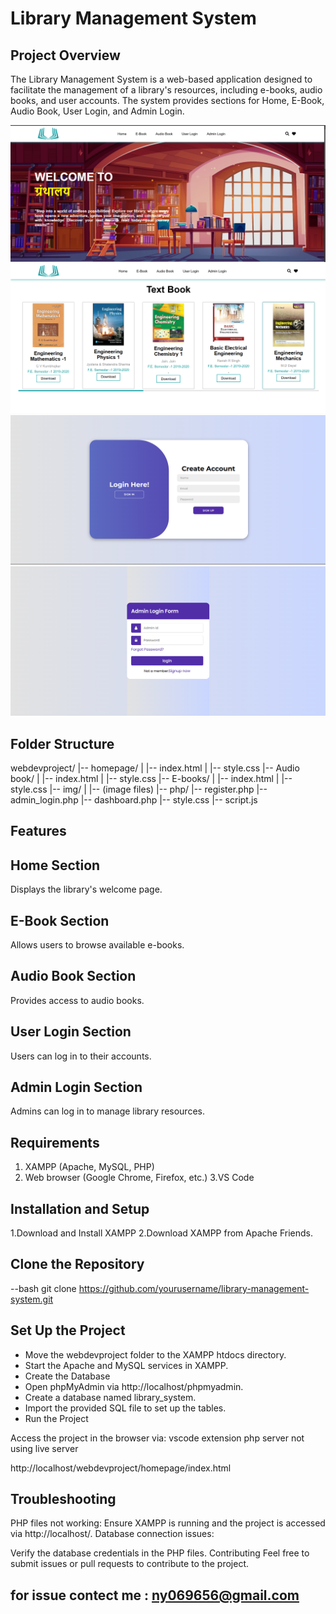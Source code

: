 # Library Management System

## Project Overview
The Library Management System is a web-based application designed to facilitate the management of a library's resources, 
including e-books, audio books, and user accounts. The system provides sections for Home, E-Book, Audio Book, User Login, and Admin Login.

![Alt text](https://github.com/Nilesh896/Library-Management-System/blob/42a23387ca5b6d1634665cb070c46d03454a73e1/Screenshot%202025-01-06%20113403.png)
![Alt text](https://github.com/Nilesh896/Library-Management-System/blob/42a23387ca5b6d1634665cb070c46d03454a73e1/Screenshot%202025-01-06%20113419.png)
![Alt text](https://github.com/Nilesh896/Library-Management-System/blob/42a23387ca5b6d1634665cb070c46d03454a73e1/Screenshot%202025-01-06%20113810.png)
![Alt text](https://github.com/Nilesh896/Library-Management-System/blob/42a23387ca5b6d1634665cb070c46d03454a73e1/Screenshot%202025-01-06%20113741.png)

## Folder Structure

webdevproject/
|-- homepage/
|   |-- index.html
|   |-- style.css
|-- Audio book/
|   |-- index.html
|   |-- style.css
|-- E-books/
|   |-- index.html
|   |-- style.css
|-- img/
|   |-- (image files)
|-- php/
    |-- register.php
    |-- admin_login.php
    |-- dashboard.php
    |-- style.css
    |-- script.js

## Features
## Home Section
Displays the library's welcome page.

## E-Book Section
Allows users to browse available e-books.

## Audio Book Section
Provides access to audio books.

## User Login Section
Users can log in to their accounts.

## Admin Login Section
Admins can log in to manage library resources.

## Requirements
1. XAMPP (Apache, MySQL, PHP)
2. Web browser (Google Chrome, Firefox, etc.)
3.VS Code
## Installation and Setup
1.Download and Install XAMPP
2.Download XAMPP from Apache Friends.

## Clone the Repository
--bash
git clone https://github.com/yourusername/library-management-system.git

## Set Up the Project

* Move the webdevproject folder to the XAMPP htdocs directory.
* Start the Apache and MySQL services in XAMPP.
* Create the Database
* Open phpMyAdmin via http://localhost/phpmyadmin.
* Create a database named library_system.
* Import the provided SQL file to set up the tables.
* Run the Project

Access the project in the browser via:
vscode extension php server not using live server 

http://localhost/webdevproject/homepage/index.html
 ## Troubleshooting
 PHP files not working:
Ensure XAMPP is running and the project is accessed via http://localhost/.
Database connection issues:

Verify the database credentials in the PHP files.
Contributing
Feel free to submit issues or pull requests to contribute to the project.

## for issue contect me : ny069656@gmail.com
